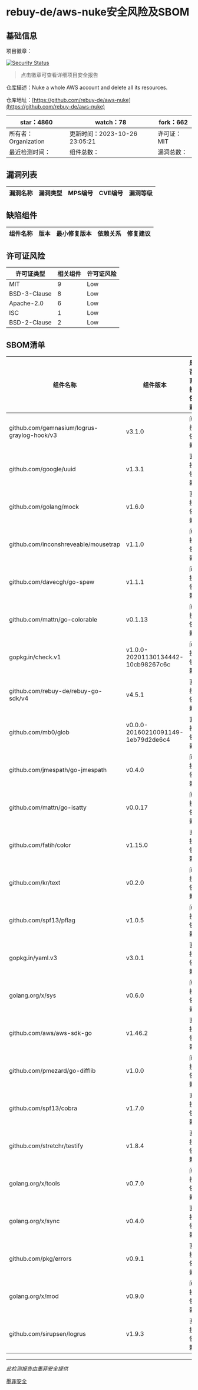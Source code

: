 # rebuy-de/aws-nuke安全风险及SBOM

## 基础信息

项目徽章：

[![Security Status](https://www.murphysec.com/platform3/v31/badge/1717969276522594304.svg)](https://www.murphysec.com/console/report/1717969276061220864/1717969276522594304)

> 点击徽章可查看详细项目安全报告

仓库描述：Nuke a whole AWS account and delete all its resources.

仓库地址：[https://github.com/rebuy-de/aws-nuke](https://github.com/rebuy-de/aws-nuke)

| star：4860 | watch：78 | fork：662 |
| ----------- | -------------- | ------------ |
| 所有者：Organization | 更新时间：2023-10-26 23:05:21 | 许可证：MIT |
| 最近检测时间： | 组件总数： | 漏洞总数： |




## 漏洞列表

| 漏洞名称 | 漏洞类型 | MPS编号 | CVE编号 | 漏洞等级 |
| ------- | ------ | ------- | ------ | ----- |





## 缺陷组件

| 组件名称 | 版本 | 最小修复版本 | 依赖关系 | 修复建议 |
| -------- | ---- | ------------ | -------- | -------- |





## 许可证风险

| 许可证类型 | 相关组件 | 许可证风险 |
| ---------- | -------- | ---------- |
|MIT|9|Low|
|BSD-3-Clause|8|Low|
|Apache-2.0|6|Low|
|ISC|1|Low|
|BSD-2-Clause|2|Low|




## SBOM清单

| 组件名称 | 组件版本 | 是否直接依赖 | 仓库 |
| -------- | -------- | ------------ | ---- |
|github.com/gemnasium/logrus-graylog-hook/v3|v3.1.0|间接依赖|go|
|github.com/google/uuid|v1.3.1|直接依赖|go|
|github.com/golang/mock|v1.6.0|直接依赖|go|
|github.com/inconshreveable/mousetrap|v1.1.0|间接依赖|go|
|github.com/davecgh/go-spew|v1.1.1|间接依赖|go|
|github.com/mattn/go-colorable|v0.1.13|间接依赖|go|
|gopkg.in/check.v1|v1.0.0-20201130134442-10cb98267c6c|间接依赖|go|
|github.com/rebuy-de/rebuy-go-sdk/v4|v4.5.1|直接依赖|go|
|github.com/mb0/glob|v0.0.0-20160210091149-1eb79d2de6c4|直接依赖|go|
|github.com/jmespath/go-jmespath|v0.4.0|间接依赖|go|
|github.com/mattn/go-isatty|v0.0.17|间接依赖|go|
|github.com/fatih/color|v1.15.0|直接依赖|go|
|github.com/kr/text|v0.2.0|间接依赖|go|
|github.com/spf13/pflag|v1.0.5|间接依赖|go|
|gopkg.in/yaml.v3|v3.0.1|直接依赖|go|
|golang.org/x/sys|v0.6.0|间接依赖|go|
|github.com/aws/aws-sdk-go|v1.46.2|直接依赖|go|
|github.com/pmezard/go-difflib|v1.0.0|间接依赖|go|
|github.com/spf13/cobra|v1.7.0|直接依赖|go|
|github.com/stretchr/testify|v1.8.4|直接依赖|go|
|golang.org/x/tools|v0.7.0|间接依赖|go|
|golang.org/x/sync|v0.4.0|直接依赖|go|
|github.com/pkg/errors|v0.9.1|直接依赖|go|
|golang.org/x/mod|v0.9.0|间接依赖|go|
|github.com/sirupsen/logrus|v1.9.3|直接依赖|go|


------

*此检测报告由墨菲安全提供*

[墨菲安全](www.murphysec.com)